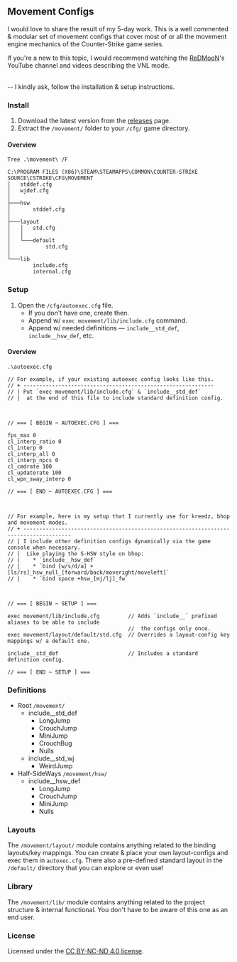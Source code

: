 [latest-release]: https://github.com/anominy/movement/releases/latest
[redmoon-youtube]: https://www.youtube.com/@ReDMooNTVV

## Movement Configs
I would love to share the result of my 5-day work.
This is a well commented & modular set of movement
configs that cover most of or all the movement engine
mechanics of the Counter-Strike game series.

If you're a new to this topic, I would recommend watching
the [ReDMooN][redmoon-youtube]'s YouTube channel and videos
describing the VNL mode.

<br>
-- I kindly ask, follow the installation & setup instructions.


### Install
1. Download the latest version from the [releases][latest-release] page.
2. Extract the `/movement/` folder to your `/cfg/` game directory.

#### Overview
```shell
Tree .\movement\ /F
```
```text
C:\PROGRAM FILES (X86)\STEAM\STEAMAPPS\COMMON\COUNTER-STRIKE SOURCE\CSTRIKE\CFG\MOVEMENT
│   stddef.cfg
│   wjdef.cfg
│
├───hsw
│       stddef.cfg
│
├───layout
│   │   std.cfg
│   │
│   └───default
│           std.cfg
│
└───lib
        include.cfg
        internal.cfg
```


### Setup
1. Open the `/cfg/autoexec.cfg` file.
   * If you don't have one, create then.
   * Append w/ `exec movement/lib/include.cfg` command.
   * Append w/ needed definitions — `include__std_def`, `include__hsw_def`, etc.

#### Overview
```shell
.\autoexec.cfg
```
```text
// For example, if your existing autoexec config looks like this.
// + ------------------------------------------------------------
// | Put `exec movement/lib/include.cfg` & `include__std_def`
// |  at the end of this file to include standard definition config.



// === [ BEGIN ~ AUTOEXEC.CFG ] ===

fps_max 0
cl_interp_ratio 0
cl_interp 0
cl_interp_all 0
cl_interp_npcs 0
cl_cmdrate 100
cl_updaterate 100
cl_wpn_sway_interp 0

// === [ END ~ AUTOEXEC.CFG ] ===



// For example, here is my setup that I currently use for kreedz, bhop and movement modes.
// + -------------------------------------------------------------------------------------
// | I include other definition configs dynamically via the game console when necessary.
// |  Like playing the S-HSW style on bhop:
// |    * `include__hsw_def`
// |    * `bind [w/s/d/a] +[ls/rs]_hsw_null_[forward/back/moveright/moveleft]`
// |    * `bind space +hsw_[mj/lj]_fw`



// === [ BEGIN ~ SETUP ] ===

exec movement/lib/include.cfg         // Adds `include__` prefixed aliases to be able to include
                                      //  the configs only once.
exec movement/layout/default/std.cfg  // Overrides a layout-config key mappings w/ a default one.

include__std_def                      // Includes a standard definition config.

// === [ END ~ SETUP ] ===
```


### Definitions
* Root `/movement/`
  * include__std_def
    * LongJump
    * CrouchJump
    * MiniJump
    * CrouchBug
    * Nulls
  * include__std_wj
    * WeirdJump
* Half-SideWays `/movement/hsw/`
  * include__hsw_def
    * LongJump
    * CrouchJump
    * MiniJump
    * Nulls


### Layouts
The `/movement/layout/` module contains anything related
to the binding layouts/key mappings. You can create & place
your own layout-configs and exec them in `autoxec.cfg`.
There also a pre-defined standard layout in the `/default/`
directory that you can explore or even use!


### Library
The `/movement/lib/` module contains anything related to the
project structure & internal functional. You don't have to be
aware of this one as an end user.


### License
Licensed under the [CC BY-NC-ND 4.0 license](./LICENSE).
